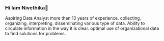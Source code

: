 ### Hi Iam Nivethika👋
Aspiring Data Analyst more than 10 years of experience. collecting, organizing, interpreting, disseminating various type of data. Ability to circulate information in the way it is clear. optimal use of organizational data to find solutions for problems.



